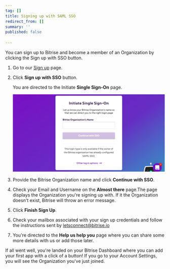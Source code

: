 ```yaml
---
tag: []
title: Signing up with SAML SSO
redirect_from: []
summary: ''
published: false

---
```

You can sign up to Bitrise and become a member of an Organization by clicking the Sign up with SSO button.

1. Go to our [Sign up](https://app.bitrise.io/users/sign_up) page.
2. Click **Sign up with SSO** button.

   You are directed to the Initiate **Single Sign-On** page.

   ![](/img/saml-sso-sign-up.jpg)
3. Provide the Bitrise Organization name and click **Continue with SSO**.
4. Check your Email and Username on the **Almost there** page.The page displays the Organization you're signing up with. If it the Organization doesn't exist, Bitrise will throw an error message.
5. Click **Finish Sign Up**. 
6. Check your mailbox associated with your sign up credentials and follow the instructions sent by letsconnect@bitrise.io
7. You're directed to the **Help us help you** page where you can share some more details with us or add those later. 

If all went well, you're landed on your Bitrise Dashboard where you can add your first app with a click of a button! If you go to your Account Settings, you will see the Organization you've just joined.